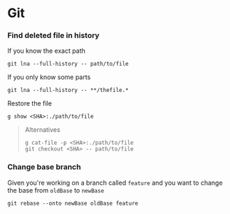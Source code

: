 # Git

### Find deleted file in history

If you know the exact path

    git lna --full-history -- path/to/file

If you only know some parts

    git lna --full-history -- **/thefile.*

Restore the file

    g show <SHA>:./path/to/file

> Alternatives
>
>     g cat-file -p <SHA>:./path/to/file
>     git checkout <SHA> -- path/to/file

### Change base branch

Given you're working on a branch called `feature` and you want to change the base from `oldBase` to `newBase`

    git rebase --onto newBase oldBase feature
